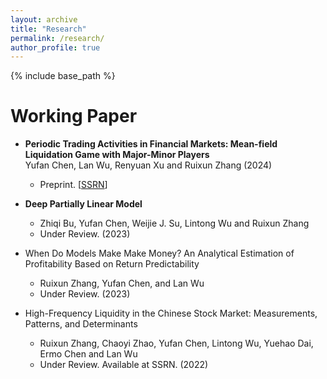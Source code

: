 ```yaml
---
layout: archive
title: "Research"
permalink: /research/
author_profile: true
---
```


{% include base_path %}

Working Paper
==========================
* **Periodic Trading Activities in Financial Markets: Mean-field Liquidation Game with
Major-Minor Players** <br> Yufan Chen, Lan Wu, Renyuan Xu and Ruixun Zhang (2024)
  * Preprint. [[SSRN](https://papers.ssrn.com/sol3/papers.cfm?abstract_id=4929201)]

* **Deep Partially Linear Model**
  * Zhiqi Bu, Yufan Chen, Weijie J. Su, Lintong Wu and Ruixun Zhang
  * Under Review. (2023)

* When Do Models Make Make Money? An Analytical Estimation of Profitability Based
on Return Predictability
  * Ruixun Zhang, Yufan Chen, and Lan Wu
  * Under Review. (2023)

* High-Frequency Liquidity in the Chinese Stock Market: Measurements, Patterns, and
Determinants
  * Ruixun Zhang, Chaoyi Zhao, Yufan Chen, Lintong Wu, Yuehao Dai, Ermo Chen and Lan Wu
  * Under Review. Available at SSRN. (2022)